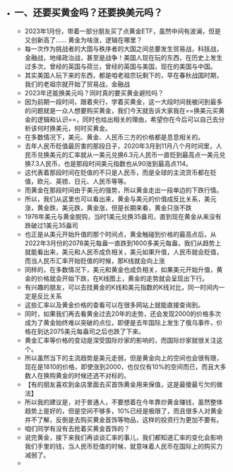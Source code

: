 - ## 一、还要买黄金吗？还要换美元吗？
	- 2023年1月份，带着一部分朋友买了点黄金ETF，虽然中间有波澜，但是又创新高了……
	  黄金为啥涨，逻辑在哪里？
	- 每一次作为挑战者的大国与秩序者的大国之间总要发生贸易战，科技战，金融战，地缘政治战，甚至是战争！美国人现在玩的东西，在历史上发生过多次，曾经的英国与荷兰，曾经的英国与美国，现在的美国与中国。
	- 其实美国人玩下来的东西，都是咱老祖宗玩剩下的，早在春秋战国时期，我们的老祖宗就开始了贸易战，金融战
	- 2023年还能换美元吗？同时真的要买黄金避险吗？
	- 因为前期一段时间，跟着央行，学着买黄金，这一大段时间我被问到最多的问题就是一众人想要购买黄金，我们今天就告诉大家我在==换美元买黄金的逻辑和认识==，同时也给出相关的理由，希望你在今后可以自己去分析该何时换美元，何时买黄金。
	- 在多数情况下，美元、黄金、人民币三方的价格都是息息相关的。
	- 去年人民币贬值最厉害的那段日子，2020年3月到11月八个月时间里，人民币兑换美元的汇率就从一美元兑换6.3元人民币一直贬到最高点一美元兑换7.3人民币，也是那段时间美元指数也从90涨到最高点114。
	- 这代表着那段时间在贬值的不只是人民币，而是全球的主流货币都在贬值，欧元、英镑、日元、人民币等等。
	- 而黄金在那段时间由于美元的强势，所以黄金走出一段单边的下跌行情。
	- 所以，我们从这里也可以看出来，黄金与美元的价值成反比关系，美元涨，黄金跌，美元跌，黄金涨，但是长期来看，黄金只涨不跌
	- 1976年美元与黄金脱钩，当时1美元兑换35盎司，直到现在黄金从来没有跌破过1美元35盎司
	- 也正是从美元开始升值的那个时间点，黄金触碰到价格的最高点后，从2022年3月份的2078美元每盎一直跌到1600多美元每盎，我们从趋势上就能看出来，美元和人民币成负相关，美元如果升值，人民币就会贬值，而当人民币汇率开始贬值的时候，那K线就会向上涨
	- 同样的，在多数情况下，美元和黄金也成负相关，如果美元开始升值，黄金的价格就会开始下跌，在K线图上，黄金的走势就会呈现出下行。
	- 有兴趣的朋友，可以去找黄金的K线和美元指数的K线对比，同一时间内一定是反比关系
	- 这些汇率以及黄金价格的查看可以在很多网站上就能直接查询到。
	- 同时，如果我们再去看黄金过去20年的走势，还会发现2000的价格多次成为了黄金始终难以突破的点位，即便是去年国际上发生了俄乌事件，价格在到达2075美元每盎司之后也跌了下来。
	- 黄金汇率等价格的变动是深受国际炒家的影响的，而国际炒家就很关注这个。
	- 所以虽然当下的主流趋势是美元走弱，但是黄金向上的空间也会很有限，现在是1810的价格，即使涨到2000，也仅仅有10%的空间而已，而且大多数人在换购黄金的时候还选不对标的。
	- 【有的朋友喜欢到金店里面去买首饰黄金用来保值，这是最傻最亏欠的做法】
	- 所以我的建议是，对于普通人，不要想着在今年靠炒黄金赚钱，虽然整体趋势上是好的，但是空间不够多，10%已经是极限了，而且很多人对黄金并不了解，反倒是去购买黄金首饰等物品，这样的投资行为更加不要有。
	- 咱们同学有没有去抢着买黄金首饰的？
	- 说完黄金，接下来我们再谈谈汇率的事儿，我们都知道汇率的变化会影响我们手里的钱，当人民币贬值的时候，就意味着人民币在国际上的购买力减弱了。
	-